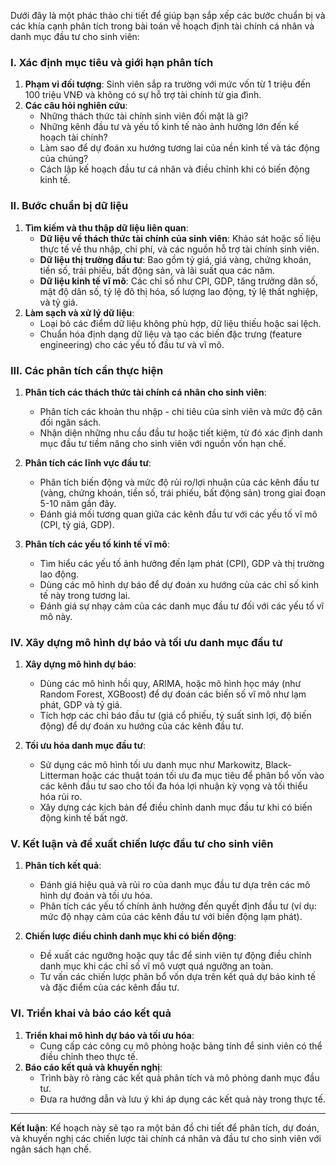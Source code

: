 Dưới đây là một phác thảo chi tiết để giúp bạn sắp xếp các bước chuẩn bị và các khía cạnh phân tích trong bài toán về hoạch định tài chính cá nhân và danh mục đầu tư cho sinh viên:

### I. **Xác định mục tiêu và giới hạn phân tích**
1. **Phạm vi đối tượng**: Sinh viên sắp ra trường với mức vốn từ 1 triệu đến 100 triệu VNĐ và không có sự hỗ trợ tài chính từ gia đình.
2. **Các câu hỏi nghiên cứu**:
   - Những thách thức tài chính sinh viên đối mặt là gì?
   - Những kênh đầu tư và yếu tố kinh tế nào ảnh hưởng lớn đến kế hoạch tài chính?
   - Làm sao để dự đoán xu hướng tương lai của nền kinh tế và tác động của chúng?
   - Cách lập kế hoạch đầu tư cá nhân và điều chỉnh khi có biến động kinh tế.

### II. **Bước chuẩn bị dữ liệu**
1. **Tìm kiếm và thu thập dữ liệu liên quan**:
   - **Dữ liệu về thách thức tài chính của sinh viên**: Khảo sát hoặc số liệu thực tế về thu nhập, chi phí, và các nguồn hỗ trợ tài chính sinh viên.
   - **Dữ liệu thị trường đầu tư**: Bao gồm tỷ giá, giá vàng, chứng khoán, tiền số, trái phiếu, bất động sản, và lãi suất qua các năm.
   - **Dữ liệu kinh tế vĩ mô**: Các chỉ số như CPI, GDP, tăng trưởng dân số, mật độ dân số, tỷ lệ đô thị hóa, số lượng lao động, tỷ lệ thất nghiệp, và tỷ giá.
2. **Làm sạch và xử lý dữ liệu**:
   - Loại bỏ các điểm dữ liệu không phù hợp, dữ liệu thiếu hoặc sai lệch.
   - Chuẩn hóa định dạng dữ liệu và tạo các biến đặc trưng (feature engineering) cho các yếu tố đầu tư và vĩ mô.

### III. **Các phân tích cần thực hiện**
1. **Phân tích các thách thức tài chính cá nhân cho sinh viên**:
   - Phân tích các khoản thu nhập - chi tiêu của sinh viên và mức độ cân đối ngân sách.
   - Nhận diện những nhu cầu đầu tư hoặc tiết kiệm, từ đó xác định danh mục đầu tư tiềm năng cho sinh viên với nguồn vốn hạn chế.

2. **Phân tích các lĩnh vực đầu tư**:
   - Phân tích biến động và mức độ rủi ro/lợi nhuận của các kênh đầu tư (vàng, chứng khoán, tiền số, trái phiếu, bất động sản) trong giai đoạn 5-10 năm gần đây.
   - Đánh giá mối tương quan giữa các kênh đầu tư với các yếu tố vĩ mô (CPI, tỷ giá, GDP).

3. **Phân tích các yếu tố kinh tế vĩ mô**:
   - Tìm hiểu các yếu tố ảnh hưởng đến lạm phát (CPI), GDP và thị trường lao động.
   - Dùng các mô hình dự báo để dự đoán xu hướng của các chỉ số kinh tế này trong tương lai.
   - Đánh giá sự nhạy cảm của các danh mục đầu tư đối với các yếu tố vĩ mô này.

### IV. **Xây dựng mô hình dự báo và tối ưu danh mục đầu tư**
1. **Xây dựng mô hình dự báo**:
   - Dùng các mô hình hồi quy, ARIMA, hoặc mô hình học máy (như Random Forest, XGBoost) để dự đoán các biến số vĩ mô như lạm phát, GDP và tỷ giá.
   - Tích hợp các chỉ báo đầu tư (giá cổ phiếu, tỷ suất sinh lợi, độ biến động) để dự đoán xu hướng của các kênh đầu tư.

2. **Tối ưu hóa danh mục đầu tư**:
   - Sử dụng các mô hình tối ưu danh mục như Markowitz, Black-Litterman hoặc các thuật toán tối ưu đa mục tiêu để phân bổ vốn vào các kênh đầu tư sao cho tối đa hóa lợi nhuận kỳ vọng và tối thiểu hóa rủi ro.
   - Xây dựng các kịch bản để điều chỉnh danh mục đầu tư khi có biến động kinh tế bất ngờ.

### V. **Kết luận và đề xuất chiến lược đầu tư cho sinh viên**
1. **Phân tích kết quả**:
   - Đánh giá hiệu quả và rủi ro của danh mục đầu tư dựa trên các mô hình dự đoán và tối ưu hóa.
   - Phân tích các yếu tố chính ảnh hưởng đến quyết định đầu tư (ví dụ: mức độ nhạy cảm của các kênh đầu tư với biến động lạm phát).

2. **Chiến lược điều chỉnh danh mục khi có biến động**:
   - Đề xuất các ngưỡng hoặc quy tắc để sinh viên tự động điều chỉnh danh mục khi các chỉ số vĩ mô vượt quá ngưỡng an toàn.
   - Tư vấn các chiến lược phân bổ vốn dựa trên kết quả dự báo kinh tế và đặc điểm của các kênh đầu tư.

### VI. **Triển khai và báo cáo kết quả**
1. **Triển khai mô hình dự báo và tối ưu hóa**:
   - Cung cấp các công cụ mô phỏng hoặc bảng tính để sinh viên có thể điều chỉnh theo thực tế.
2. **Báo cáo kết quả và khuyến nghị**:
   - Trình bày rõ ràng các kết quả phân tích và mô phỏng danh mục đầu tư.
   - Đưa ra hướng dẫn và lưu ý khi áp dụng các kết quả này trong thực tế.

---

**Kết luận**: Kế hoạch này sẽ tạo ra một bản đồ chi tiết để phân tích, dự đoán, và khuyến nghị các chiến lược tài chính cá nhân và đầu tư cho sinh viên với ngân sách hạn chế.
